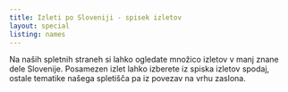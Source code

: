 ```yaml
---
title: Izleti po Sloveniji - spisek izletov
layout: special
listing: names
---
```

Na naših spletnih straneh si lahko ogledate množico izletov v manj znane dele Slovenije. Posamezen izlet lahko izberete iz spiska izletov spodaj, ostale tematike našega spletišča pa iz povezav na vrhu zaslona.
